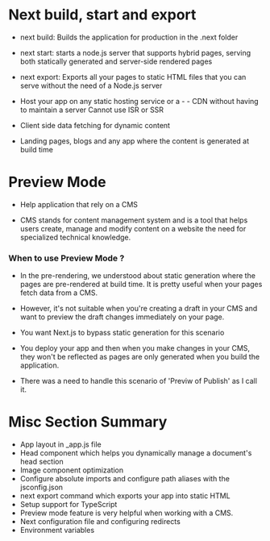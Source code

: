 # Next build, start and export

- next build: Builds the application for production in the .next folder
- next start: starts a node.js server that supports hybrid pages, serving both statically generated and server-side rendered pages
- next export: Exports all your pages to static HTML files that you can serve without the need of a Node.js server

- Host your app on any static hosting service or a - - CDN without having to maintain a server
Cannot use ISR or SSR
- Client side data fetching for dynamic content
- Landing pages, blogs and any app where the content is generated at build time


# Preview Mode

- Help application that rely on a CMS

- CMS stands for content management system and is a tool that helps users create, manage and modify content on a website the need for specialized technical knowledge.

### When to use Preview Mode ?

- In the pre-rendering, we understood about static generation where the pages are pre-rendered at build time. It is pretty useful when your pages fetch data from a CMS.

- However, it's not suitable when you're creating a draft in your CMS and want to preview the draft changes immediately on your page.

- You want Next.js to bypass static generation for this scenario

- You deploy your app and then when you make changes in your CMS, they won't be reflected as pages are only generated when you build the application.

- There was a need to handle this scenario of 'Previw of Publish' as I call it.

# Misc Section Summary
- App layout in _app.js file
- Head component which helps you dynamically manage a document's head section
- Image component optimization
- Configure absolute imports and configure path aliases with the jsconfig.json
- next export command which exports your app into static HTML
- Setup support for TypeScript
- Preview mode feature is very helpful when working with a CMS.
- Next configuration file and configuring redirects
- Environment variables